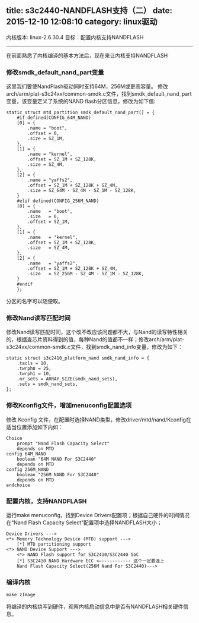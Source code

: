 title: s3c2440-NANDFLASH支持（二）
date: 2015-12-10 12:08:10
category: linux驱动
---
内核版本: linux-2.6.30.4
目标：配置内核支持NANDFLASH

***

在前面熟悉了内核编译的基本方法后，现在来让内核支持NANDFLASH

### 修改smdk\_default\_nand\_part变量

这里我们要使NandFlash驱动同时支持64M，256M或更高容量。
修改arch/arm/plat-s3c24xx/common-smdk.c文件，找到smdk\_default\_nand\_part变量，该变量定义了系统的NAND flash分区信息，修改为如下值:

    static struct mtd_partition smdk_default_nand_part[] = {  
    	#if defined(CONFIG_64M_NAND)  
    	[0] = {  
    		.name = "boot",  
    		.offset = 0,  
    		.size = SZ_1M,
    	},  
    	[1] = {  
    		.name = "kernel",  
    		.offset = SZ_1M + SZ_128K,  
    		.size = SZ_4M,  
    	},  
    	[2] = {  
    		.name = "yaffs2",  
    		.offset = SZ_1M + SZ_128K + SZ_4M,  
    		.size = SZ_64M - SZ_4M - SZ_1M - SZ_128K,  
    	}  
    	#elif defined(CONFIG_256M_NAND)   
    	[0] = {  
    		.name	= "boot",  
    		.size	= 0,  
    		.offset	= SZ_1M,  
    	},  
    	[1] = {  
    		.name	= "kernel",  
    		.offset = SZ_1M + SZ_128K,  
    		.size	= SZ_4M,  
    	},  
    	[2] = {  
    		.name	= "yaffs2",  
    		.offset = SZ_1M + SZ_128K + SZ_4M,  
    		.size	= SZ_256M - SZ_4M - SZ_1M - SZ_128K,  
    	}  
    	#endif  
    	}; 
	
分区的名字可以随便取。

### 修改Nand读写匹配时间

修改Nand读写匹配时间，这个改不改应该问题都不大，与Nand的读写特性相关的，根据查芯片资料得到的值，每种Nand的值都不一样；修改arch/arm/plat-s3c24xx/common-smdk.c文件，找到smdk\_nand\_info变量，修改为如下：

	static struct s3c2410_platform_nand smdk_nand_info = {  
		.tacls = 10,  
		.twrph0 = 25,  
		.twrph1 = 10,  
		.nr_sets = ARRAY_SIZE(smdk_nand_sets),  
		.sets = smdk_nand_sets,  
	};
	
###  修改Kconfig文件，增加menuconfig配置选项  

修改 Kconfig 文件，在配置时选择NAND类型，修改driver/mtd/nand/Kconfig在适当位置添加如下内如：	

	Choice
	    prompt "Nand Flash Capacity Select"
		depends on MTD
	config 64M_NAND
		boolean "64M NAND For S3C2440"
		depends on MTD
	config 256M_NAND
		boolean "256M NAND For S3C2440"
		depends on MTD
	endchoice

### 配置内核，支持NANDFLASH

运行make menuconfig，找到Device Drivers配置项；根据自己硬件的时间情况在“Nand Flash Capacity Select”配置项中选择NANDFLASH大小；

	Device Drivers --->
	<*> Memory Technology Device (MTD) support --->
		[*] MTD partitioning support
	<*> NAND Device Support --->
		<*> NAND Flash support for S3C2410/S3C2440 SoC
		[*] S3C2410 NAND Hardware ECC <—----------- 这个一定要选上
		Nand Flash Capacity Select(256M Nand For S3C2440)--->

###  编译内核

	make zImage

将编译的内核烧写到硬件，观察内核启动信息中是否有NANDFLASH相关硬件信息。


	